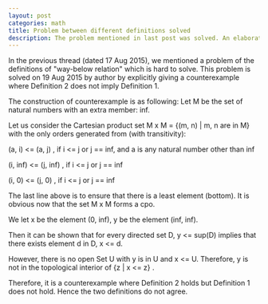 ```yaml
---
layout: post
categories: math
title: Problem between different definitions solved
description: The problem mentioned in last post was solved. An elaborate counterexample is given to show the in-equivalence of two definitions.
---
```

 
In the previous thread (dated 17 Aug 2015), we mentioned a problem of the definitions
of "way-below relation" which is hard to solve. This problem is solved on 19 Aug 2015 by author by explicitly 
giving a counterexample where Definition 2 does not imply Definition 1.
 
The construction of counterexample is as following: Let M be the set of natural numbers with an extra member: inf.

Let us consider the Cartesian product set M x M = {(m, n) | m, n are in M} with the only orders generated from
(with transitivity):
 
  (a, i) <= (a, j)      , if i <= j or j == inf, and a is any natural number other than inf
  
  (i, inf) <= (j, inf)  , if i <= j or j == inf
  
  (i, 0) <= (j, 0)      , if i <= j or j == inf

The last line above is to ensure that there is a least element (bottom). It is obvious now that the set M x M forms a cpo.
 
We let x be the element (0, inf), y be the element (inf, inf).
 
Then it can be shown that for every directed set D, y <= sup(D) implies that there exists element d in D, x <= d. 
 
However, there is no open Set U with y is in U and x <= U. Therefore, y is not in the topological interior of {z | x <= z} .

Therefore, it is a counterexample where Definition 2 holds but Definition 1 does not hold. Hence the two definitions do
not agree. 

 